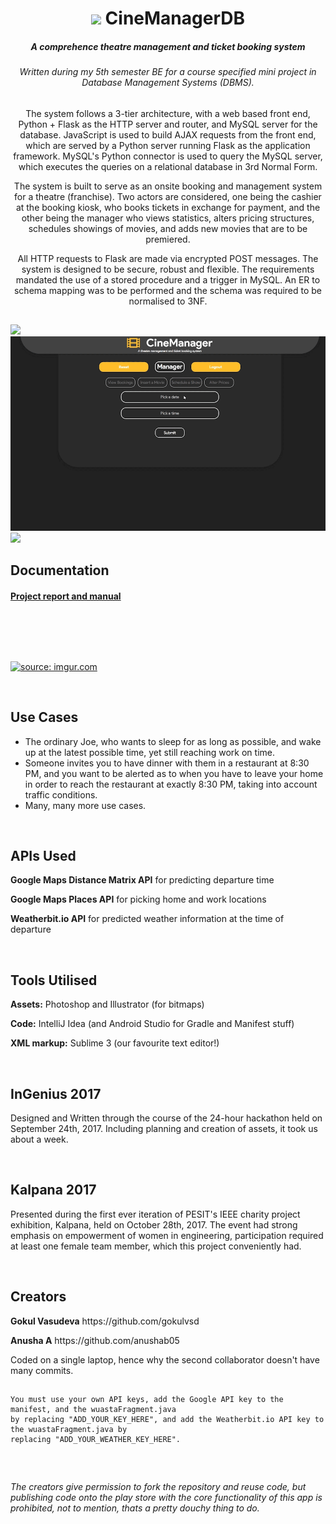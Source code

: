 <h1 align="center">
  <img src="https://github.com/encharm/Font-Awesome-SVG-PNG/blob/master/black/png/32/film.png"/>
  CineManagerDB
</h1>

<h5 align="center">A comprehence theatre management and ticket booking system</h5>
<h6 align="center">Written during my 5th semester BE for a course specified mini project in Database Management Systems (DBMS).</h6>

## 

<p align="center">
The system follows a 3-tier architecture, with a web based front end, Python + Flask as the HTTP server and router, and MySQL server for the database. JavaScript is used to build AJAX requests from the front end, which are served by a Python server running Flask as the application framework. MySQL's Python connector is used to query the MySQL server, which executes the queries on a relational database in 3rd Normal Form.
</p>
<p align="center">
The system is built to serve as an onsite booking and management system for a theatre (franchise). Two actors are considered, one being the cashier at the booking kiosk, who books tickets in exchange for payment, and the other being the manager who views statistics, alters pricing structures, schedules showings of movies, and adds new movies that are to be premiered.
</p>
<p align="center">
All HTTP requests to Flask are made via encrypted POST messages. The system is designed to be secure, robust and flexible. The requirements mandated the use of a stored procedure and a trigger in MySQL. An ER to schema mapping was to be performed and the schema was required to be normalised to 3NF.
</p>

## 

<img src="/art/1.gif?raw=true"/>
<img src="/art/2.gif?raw=true"/>
<img src="/art/3.gif?raw=true"/>

## Documentation

 ####  [Project report and manual](https://docs.google.com/document/d/1FM910xSRuvSdctJPRQz1x_DkcXHST_NvCTRobD6exUI/edit?usp=sharing)

<br />

## 

<br />

<a href="https://imgur.com/chz5FaL"><img src="https://i.imgur.com/chz5FaL.png" title="source: imgur.com" /></a>

<br />

## Use Cases
 * The ordinary Joe, who wants to sleep for as long as possible, and wake up at the latest possible time, yet still reaching work on time.
 * Someone invites you to have dinner with them in a restaurant at 8:30 PM, and you want to be alerted as to when you have to leave your home in order to reach the restaurant at exactly 8:30 PM, taking into account traffic conditions.
 * Many, many more use cases.

<br />

## APIs Used
<p><strong>Google Maps Distance Matrix API</strong> for predicting departure time</p>
<p><strong>Google Maps Places API</strong> for picking home and work locations</p>
<p><strong>Weatherbit.io API</strong> for predicted weather information at the time of departure</p>



<br />

## Tools Utilised
 <p> <strong>Assets:</strong> Photoshop and Illustrator (for bitmaps)</p>
 <p> <strong>Code:</strong> IntelliJ Idea (and Android Studio for Gradle and Manifest stuff)</p>
 <p> <strong>XML markup:</strong> Sublime 3 (our favourite text editor!)</p>
 
 <br />

## InGenius 2017
  Designed and Written through the course of the 24-hour hackathon held on September 24th, 2017. Including planning and creation of assets, it took us about a week.

<br />

## Kalpana 2017
  Presented during the first ever iteration of PESIT's IEEE charity project exhibition, Kalpana, held on October 28th, 2017. The event had strong emphasis on empowerment of women in engineering, participation required at least one female team member, which this project conveniently had.

<br />

## Creators
<p><strong>Gokul Vasudeva</strong>   https://github.com/gokulvsd</p>
<p><strong>Anusha A</strong>   https://github.com/anushab05</p>
Coded on a single laptop, hence why the second collaborator doesn't have many commits.
<br />

##
```
You must use your own API keys, add the Google API key to the manifest, and the wuastaFragment.java 
by replacing "ADD_YOUR_KEY_HERE", and add the Weatherbit.io API key to the wuastaFragment.java by 
replacing "ADD_YOUR_WEATHER_KEY_HERE".
```
<br />

##
*The creators give permission to fork the repository and reuse code, but publishing code onto the play store with the core functionality of this app is prohibited, not to mention, thats a pretty douchy thing to do.*
